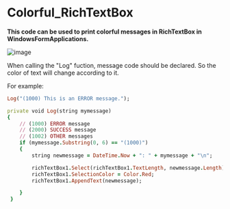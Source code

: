 # Colorful_RichTextBox
**This code can be used to print colorful messages in RichTextBox in WindowsFormApplications.**

![image](https://user-images.githubusercontent.com/84636881/141698105-391c4f9d-8ee1-4d47-833e-3f2ea263e227.png)

When calling the "Log" fuction, message code should be declared. So the color of text will change according to it.

For example:

```ruby
Log("(1000) This is an ERROR message.");
```

```ruby
private void Log(string mymessage)
{
    // (1000) ERROR message
    // (2000) SUCCESS message
    // (1002) OTHER messages
    if (mymessage.Substring(0, 6) == "(1000)")
    {
        string newmessage = DateTime.Now + ": " + mymessage + "\n";

        richTextBox1.Select(richTextBox1.TextLength, newmessage.Length);
        richTextBox1.SelectionColor = Color.Red;
        richTextBox1.AppendText(newmessage);

    }
 }
 ```
